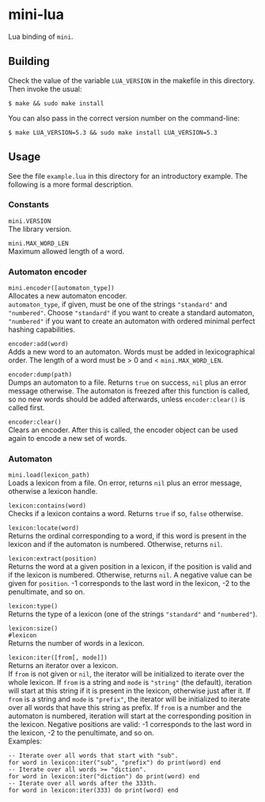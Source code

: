 # mini-lua

Lua binding of `mini`.

## Building

Check the value of the variable `LUA_VERSION` in the makefile in this directory.
Then invoke the usual:

    $ make && sudo make install

You can also pass in the correct version number on the command-line:

    $ make LUA_VERSION=5.3 && sudo make install LUA_VERSION=5.3

## Usage

See the file `example.lua` in this directory for an introductory example. The
following is a more formal description.

### Constants

`mini.VERSION`  
The library version.

`mini.MAX_WORD_LEN`  
Maximum allowed length of a word.

### Automaton encoder

`mini.encoder([automaton_type])`  
Allocates a new automaton encoder.  
`automaton_type`, if given, must be one of the strings `"standard"` and
`"numbered"`. Choose `"standard"` if you want to create a standard automaton,
`"numbered"` if you want to create an automaton with ordered minimal perfect
hashing capabilities.

`encoder:add(word)`  
Adds a new word to an automaton. Words must be added in lexicographical order.
The length of a word must be > 0 and < `mini.MAX_WORD_LEN`.

`encoder:dump(path)`  
Dumps an automaton to a file. Returns `true` on success, `nil` plus an error
message otherwise. The automaton is freezed after this function is called, so no
new words should be added afterwards, unless `encoder:clear()` is called first.

`encoder:clear()`  
Clears an encoder. After this is called, the encoder object can be used again to
encode a new set of words.

### Automaton

`mini.load(lexicon_path)`  
Loads a lexicon from a file. On error, returns `nil` plus an error message,
otherwise a lexicon handle.

`lexicon:contains(word)`  
Checks if a lexicon contains a word. Returns `true` if so, `false` otherwise.

`lexicon:locate(word)`  
Returns the ordinal corresponding to a word, if this word is present in the
lexicon and if the automaton is numbered. Otherwise, returns `nil`.

`lexicon:extract(position)`  
Returns the word at a given position in a lexicon, if the position is valid and
if the lexicon is numbered. Otherwise, returns `nil`. A negative value can be
given for `position`. -1 corresponds to the last word in the lexicon, -2 to the
penultimate, and so on.

`lexicon:type()`  
Returns the type of a lexicon (one of the strings `"standard"` and
`"numbered"`).

`lexicon:size()`  
`#lexicon`  
Returns the number of words in a lexicon.

`lexicon:iter([from[, mode]])`  
Returns an iterator over a lexicon.  
If `from` is not given or `nil`, the iterator will be initialized to iterate
over the whole lexicon. If `from` is a string and `mode` is `"string"` (the
default), iteration will start at this string if it is present in the lexicon,
otherwise just after it. If `from` is a string and `mode` is `"prefix"`, the
iterator will be initialized to iterate over all words that have this string as
prefix. If `from` is a number and the automaton is numbered, iteration will
start at the corresponding position in the lexicon. Negative positions are
valid: -1 corresponds to the last word in the lexicon, -2 to the penultimate,
and so on.  
Examples:

    -- Iterate over all words that start with "sub".
    for word in lexicon:iter("sub", "prefix") do print(word) end
    -- Iterate over all words >= "diction".
    for word in lexicon:iter("diction") do print(word) end
    -- Iterate over all words after the 333th.
    for word in lexicon:iter(333) do print(word) end
